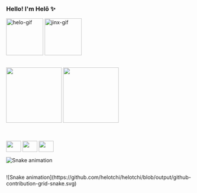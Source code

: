 ### Hello! I'm Helô :sparkles: 

<div style="display: inline-block">
  <img width="100" height="100" border="0" alt="helo-gif" src="https://i.picasion.com/pic91/3395a3250d26e20eb6ae8b3448c7d929.gif" />
  <img width="100" height="100" border="0" alt="jinx-gif" src="https://static.wikia.nocookie.net/dont-starve-game/images/7/70/Valentine%27s_Chester_RWP.gif" />
</div>

##

<div style="display: flex margin: auto">
  <img height="150px" src="https://github-readme-stats.vercel.app/api?username=helotchi&show_icons=true&theme=radical" />
  <img height="150px" src="https://github-readme-stats.vercel.app/api/top-langs/?username=helotchi&layout=compact&theme=radical&langs_count=4" />
</div>

##

<div style="display: inline-bloc"><br>
  <img align="center" height="30" width="40" src="https://cdn.jsdelivr.net/gh/devicons/devicon/icons/javascript/javascript-plain.svg" />
  <img align="center" height="30" width="40" src="https://cdn.jsdelivr.net/gh/devicons/devicon/icons/html5/html5-plain.svg" />
  <img align="center" height="30" width="40" src="https://cdn.jsdelivr.net/gh/devicons/devicon/icons/css3/css3-plain.svg" /> 
  
  ![Snake animation](https://github.com/helotchi/helotchi/blob/output/github-contribution-grid-snake.svg)
</div>

##

<div style="display: flex margin: auto">
  ![Snake animation](https://github.com/helotchi/helotchi/blob/output/github-contribution-grid-snake.svg)
</div>
